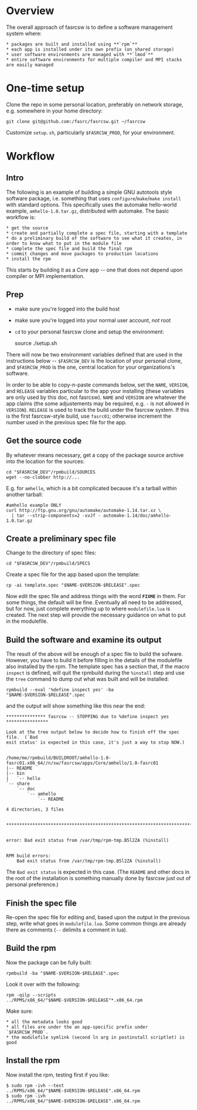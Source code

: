 # Overview

The overall approach of fasrcsw is to define a software management system where:

	* packages are built and installed using **`rpm`**
	* each app is installed under its own prefix (on shared storage)
	* user software environments are managed with **`lmod`**
	* entire software environments for multiple compiler and MPI stacks are easily managed


# One-time setup

Clone the repo in some personal location, preferably on network storage, e.g. somewhere in your home directory:

	git clone git@github.com:/fasrc/fasrcsw.git ~/fasrcsw

Customize `setup.sh`, particularly `$FASRCSW_PROD`, for your environment.


# Workflow

## Intro

The following is an example of building a simple GNU autotools style software package, i.e. something that uses `configure`/`make`/`make install` with standard options.
This specifically uses the automake hello-world example, `amhello-1.0.tar.gz`, distributed with automake.
The basic workflow is:

	* get the source
	* create and partially complete a spec file, starting with a template
	* do a preliminary build of the software to see what it creates, in order to know what to put in the module file
	* complete the spec file and build the final rpm
	* commit changes and move packages to production locations
	* install the rpm

This starts by building it as a *Core* app -- one that does not depend upon compiler or MPI implementation.

## Prep

* make sure you're logged into the build host
* make sure you're logged into your normal user account, *not* root
* `cd` to your personal fasrcsw clone and setup the environment:

	source ./setup.sh

There will now be two environment variables defined that are used in the instructions below --
`$FASRCSW_DEV` is the location of your personal clone, and
`$FASRCSW_PROD` is the one, central location for your organizations's software.

In order to be able to copy-n-paste commands below, set the `NAME`, `VERSION`, and `RELEASE` variables particular to the app your installing (these variables are only used by this doc, not fasrcsw).
`NAME` and `VERSION` are whatever the app claims (the some adjustements may be required, e.g. `-` is not allowed in `VERSION`).
`RELEASE` is used to track the build under the fasrcsw system.
If this is the first fasrcsw-style build, use `fasrc01`; otherwise increment the number used in the previous spec file for the app.

## Get the source code

By whatever means necessary, get a copy of the package source archive into the location for the sources:

	cd "$FASRCSW_DEV"/rpmbuild/SOURCES
	wget --no-clobber http://...

E.g. for `amhello`, which is a bit complicated because it's a tarball within another tarball:
	
	#amhello example ONLY
	curl http://ftp.gnu.org/gnu/automake/automake-1.14.tar.xz \
	  | tar --strip-components=2 -xvJf - automake-1.14/doc/amhello-1.0.tar.gz

## Create a preliminary spec file

Change to the directory of spec files:

	cd "$FASRCSW_DEV"/rpmbuild/SPECS

Create a spec file for the app based upon the template:

	cp -ai template.spec "$NAME-$VERSION-$RELEASE".spec

Now edit the spec file and address things with the word **`FIXME`** in them.
For some things, the default will be fine.
Eventually all need to be addressed, but for now, just complete everything up to where `modulefile.lua` is created.
The next step will provide the necessary guidance on what to put in the modulefile.

## Build the software and examine its output

The result of the above will be enough of a spec file to build the sofware.
However, you have to build it before filling in the details of the modulefile also installed by the rpm.
The template spec has a section that, if the macro `inspect` is defined, will quit the rpmbuild during the `%install` step and use the `tree` command to dump out what was built and will be installed:

	rpmbuild --eval '%define inspect yes' -ba "$NAME-$VERSION-$RELEASE".spec

and the output will show something like this near the end:

	*************** fasrcsw -- STOPPING due to %define inspect yes ****************

	Look at the tree output below to decide how to finish off the spec file.  (`Bad
	exit status' is expected in this case, it's just a way to stop NOW.)


	/home/me/rpmbuild/BUILDROOT/amhello-1.0-fasrc01.x86_64//n/sw/fasrcsw/apps/Core/amhello/1.0-fasrc01
	|-- README
	|-- bin
	|   `-- hello
	`-- share
		`-- doc
			`-- amhello
				`-- README

	4 directories, 3 files


	******************************************************************************


	error: Bad exit status from /var/tmp/rpm-tmp.B5l2ZA (%install)


	RPM build errors:
		Bad exit status from /var/tmp/rpm-tmp.B5l2ZA (%install)

The `Bad exit status` is expected in this case.
(The `README` and other docs in the root of the installation is something manually done by fasrcsw just out of personal preference.)

## Finish the spec file

Re-open the spec file for editing and, based upon the output in the previous step, write what goes in `modulefile.lua`.
Some common things are already there as comments (`--` delimits a comment in lua).

## Build the rpm

Now the package can be fully built:

	rpmbuild -ba "$NAME-$VERSION-$RELEASE".spec

Look it over with the following:

	rpm -qilp --scripts ../RPMS/x86_64/"$NAME-$VERSION-$RELEASE"*.x86_64.rpm

Make sure:

	* all the metadata looks good
	* all files are under the an app-specific prefix under `$FASRCSW_PROD`. 
	* the modulefile symlink (second ln arg in postinstall scriptlet) is good

## Install the rpm

Now install the rpm, testing first if you like:

	$ sudo rpm -ivh --test ../RPMS/x86_64/"$NAME-$VERSION-$RELEASE".x86_64.rpm
	$ sudo rpm -ivh        ../RPMS/x86_64/"$NAME-$VERSION-$RELEASE".x86_64.rpm

